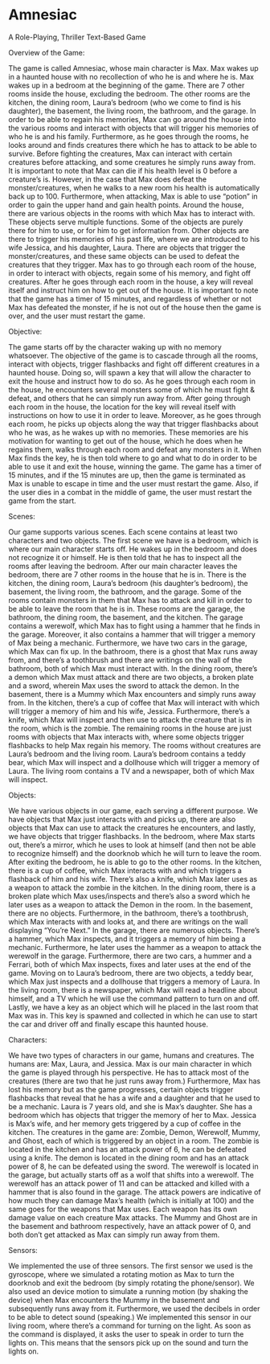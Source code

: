 # Amnesiac
A Role-Playing, Thriller Text-Based Game


Overview of the Game:

The game is called Amnesiac, whose main character is Max. Max wakes up in a haunted house with no recollection of who he is and where he is. Max wakes up in a bedroom at the beginning of the game. There are 7 other rooms inside the house, excluding the bedroom. The other rooms are the kitchen, the dining room, Laura’s bedroom (who we come to find is his daughter), the basement, the living room, the bathroom, and the garage. In order to be able to regain his memories, Max can go around the house into the various rooms and interact with objects that will trigger his memories of who he is and his family. Furthermore, as he goes through the rooms, he looks around and finds creatures there which he has to attack to be able to survive. Before fighting the creatures, Max can interact with certain creatures before attacking, and some creatures he simply runs away from. It is important to note that Max can die if his health level is 0 before a creature’s is. However, in the case that Max does defeat the monster/creatures, when he walks to a new room his health is automatically back up to 100. Furthermore, when attacking, Max is able to use “potion” in order to gain the upper hand and gain health points. Around the house, there are various objects in the rooms with which Max has to interact with. These objects serve multiple functions. Some of the objects are purely there for him to use, or for him to get information from. Other objects are there to trigger his memories of his past life, where we are introduced to his wife Jessica, and his daughter, Laura. There are objects that trigger the monster/creatures, and these same objects can be used to defeat the creatures that they trigger. Max has to go through each room of the house, in order to interact with objects, regain some of his memory, and fight off creatures. After he goes through each room in the house, a key will reveal itself and instruct him on how to get out of the house. It is important to note that the game has a timer of 15 minutes, and regardless of whether or not Max has defeated the monster, if he is not out of the house then the game is over, and the user must restart the game.


Objective:

The game starts off by the character waking up with no memory whatsoever. The objective of the game is to cascade through all the rooms, interact with objects, trigger flashbacks and fight off different creatures in a haunted house. Doing so, will spawn a key that will allow the character to exit the house and instruct how to do so. As he goes through each room in the house, he encounters several monsters some of which he must fight & defeat, and others that he can simply run away from. After going through each room in the house, the location for the key will reveal itself with instructions on how to use it in order to leave. Moreover, as he goes through each room, he picks up objects along the way that trigger flashbacks about who he was, as he wakes up with no memories. These memories are his motivation for wanting to get out of the house, which he does when he regains them, walks through each room and defeat any monsters in it. When Max finds the key, he is then told where to go and what to do in order to be able to use it and exit the house, winning the game. The game has a timer of 15 minutes, and if the 15 minutes are up, then the game is terminated as Max is unable to escape in time and the user must restart the game. Also, if the user dies in a combat in the middle of game, the user must restart the game from the start.

Scenes:

Our game supports various scenes. Each scene contains at least two characters and two objects. The first scene we have is a bedroom, which is where our main character starts off. He wakes up in the bedroom and does not recognize it or himself. He is then told that he has to inspect all the rooms after leaving the bedroom. After our main character leaves the bedroom, there are 7 other rooms in the house that he is in. There is the kitchen, the dining room, Laura’s bedroom (his daughter’s bedroom), the basement, the living room, the bathroom, and the garage. Some of the rooms contain monsters in them that Max has to attack and kill in order to be able to leave the room that he is in. These rooms are the garage, the bathroom, the dining room, the basement, and the kitchen. The garage contains a werewolf, which Max has to fight using a hammer that he finds in the garage. Moreover, it also contains a hammer that will trigger a memory of Max being a mechanic. Furthermore, we have two cars in the garage, which Max can fix up. In the bathroom, there is a ghost that Max runs away from, and there’s a toothbrush and there are writings on the wall of the bathroom, both of which Max must interact with. In the dining room, there’s a demon which Max must attack and there are two objects, a broken plate and a sword, wherein Max uses the sword to attack the demon. In the basement, there is a Mummy which Max encounters and simply runs away from. In the kitchen, there’s a cup of coffee that Max will interact with which will trigger a memory of him and his wife, Jessica. Furthermore, there’s a knife, which Max will inspect and then use to attack the creature that is in the room, which is the zombie. The remaining rooms in the house are just rooms with objects that Max interacts with, where some objects trigger flashbacks to help Max regain his memory. The rooms without creatures are Laura’s bedroom and the living room. Laura’s bedroom contains a teddy bear, which Max will inspect and a dollhouse which will trigger a memory of Laura. The living room contains a TV and a newspaper, both of which Max will inspect.

Objects:

We have various objects in our game, each serving a different purpose. We have objects that Max just interacts with and picks up, there are also objects that Max can use to attack the creatures he encounters, and lastly, we have objects that trigger flashbacks. In the bedroom, where Max starts out, there’s a mirror, which he uses to look at himself (and then not be able to recognize himself) and the doorknob which he will turn to leave the room. After exiting the bedroom, he is able to go to the other rooms. In the kitchen, there is a cup of coffee, which Max interacts with and which triggers a flashback of him and his wife. There’s also a knife, which Max later uses as a weapon to attack the zombie in the kitchen. In the dining room, there is a broken plate which Max uses/inspects and there’s also a sword which he later uses as a weapon to attack the Demon in the room. In the basement, there are no objects. Furthermore, in the bathroom, there’s a toothbrush, which Max interacts with and looks at, and there are writings on the wall displaying “You’re Next.” In the garage, there are numerous objects. There’s a hammer, which Max inspects, and it triggers a memory of him being a mechanic. Furthermore, he later uses the hammer as a weapon to attack the werewolf in the garage. Furthermore, there are two cars, a hummer and a Ferrari, both of which Max inspects, fixes and later uses at the end of the game. Moving on to Laura’s bedroom, there are two objects, a teddy bear, which Max just inspects and a dollhouse that triggers a memory of Laura. In the living room, there is a newspaper, which Max will read a headline about himself, and a TV which he will use the command pattern to turn on and off. Lastly, we have a key as an object which will he placed in the last room that Max was in. This key is spawned and collected in which he can use to start the car and driver off and finally escape this haunted house.

Characters:

We have two types of characters in our game, humans and creatures. The humans are: Max, Laura, and Jessica. Max is our main character in which the game is played through his perspective. He has to attack most of the creatures (there are two that he just runs away from.) Furthermore, Max has lost his memory but as the game progresses, certain objects trigger flashbacks that reveal that he has a wife and a daughter and that he used to be a mechanic. Laura is 7 years old, and she is Max’s daughter. She has a bedroom which has objects that trigger the memory of her to Max. Jessica is Max’s wife, and her memory gets triggered by a cup of coffee in the kitchen. The creatures in the game are: Zombie, Demon, Werewolf, Mummy, and Ghost, each of which is triggered by an object in a room. The zombie is located in the kitchen and has an attack power of 6, he can be defeated using a knife. The demon is located in the dining room and has an attack power of 8, he can be defeated using the sword. The werewolf is located in the garage, but actually starts off as a wolf that shifts into a werewolf. The werewolf has an attack power of 11 and can be attacked and killed with a hammer that is also found in the garage. The attack powers are indicative of how much they can damage Max’s health (which is initially at 100) and the same goes for the weapons that Max uses. Each weapon has its own damage value on each creature Max attacks. The Mummy and Ghost are in the basement and bathroom respectively, have an attack power of 0, and both don’t get attacked as Max can simply run away from them.

Sensors:

We implemented the use of three sensors. The first sensor we used is the gyroscope, where we simulated a rotating motion as Max to turn the doorknob and exit the bedroom (by simply rotating the phone/sensor). We also used an device motion to simulate a running motion (by shaking the device) when Max encounters the Mummy in the basement and subsequently runs away from it. Furthermore, we used the decibels in order to be able to detect sound (speaking.) We implemented this sensor in our living room, where there’s a command for turning on the light. As soon as the command is displayed, it asks the user to speak in order to turn the lights on. This means that the sensors pick up on the sound and turn the lights on.

